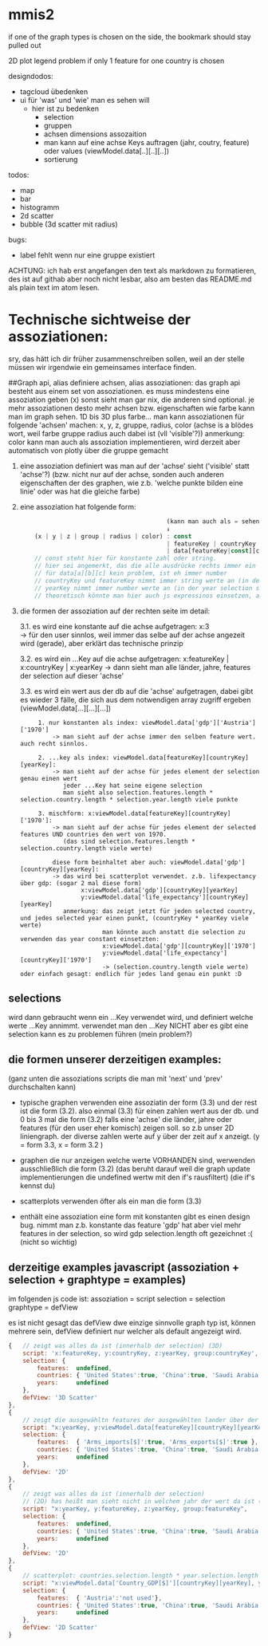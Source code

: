 # mmis2

if one of the graph types is chosen on the side, the bookmark should stay pulled out

2D plot legend problem if only 1 feature for one country is chosen


designdodos:
- tagcloud übedenken
- ui für 'was' und 'wie' man es sehen will
    - hier ist zu bedenken
        - selection
        - gruppen
        - achsen dimensions assozaition
        - man kann auf eine achse Keys auftragen (jahr, coutry, feature) oder values (viewModel.data[..][..][..])
        - sortierung

todos:
- map
- bar
- histogramm
- 2d scatter
- bubble (3d scatter mit radius)


bugs:
- label fehlt wenn nur eine gruppe existiert


ACHTUNG: ich hab erst angefangen den text als markdown zu formatieren, des ist auf githab aber noch nicht lesbar,
also am besten das README.md als plain text im atom lesen.

# Technische sichtweise der assoziationen:
sry, das hätt ich dir früher zusammenschreiben sollen, weil an der stelle müssen wir
irgendwie ein gemeinsames interface finden.

##Graph api, alias definiere achsen, alias assoziationen:
das graph api besteht aus einem set von assoziationen.
es muss mindestens eine assoziation geben (x) sonst sieht man gar nix, die anderen sind optional.
je mehr assoziationen desto mehr achsen bzw. eigenschaften wie farbe kann man im graph sehen. 1D bis 3D plus farbe...
man kann assoziationen für folgende 'achsen' machen: x, y, z, gruppe, radius, color                 (achse is a blödes wort, weil farbe gruppe radius auch dabei ist (vll 'visible'?))
anmerkung: color kann man auch als assoziation implementieren,
           wird derzeit aber automatisch von plotly über die gruppe gemacht

1. eine assoziation definiert was man auf der 'achse' sieht                                         ('visible' statt 'achse'?)
   (bzw. nicht nur auf der achse, sonden auch anderen eigenschaften der des graphen,
    wie z.b. 'welche punkte bilden eine linie' oder was hat die gleiche farbe)

2. eine assoziation hat folgende form:  
    ```javascript
                                             (kann man auch als = sehen)
                                             ↓
        (x | y | z | group | radius | color) : const
                                             | featureKey | countryKey | yearKey
                                             | data[featureKey|const][countryKey|const][yearKey|const]
        // const steht hier für konstante zahl oder string.
        // hier sei angemerkt, das die alle ausdrücke rechts immer ein string, number, oder Date sein müssen, weil plotly nur diese typen akzeptiert.     
        // für data[a][b][c] kein problem, ist eh immer number    
        // countryKey und featureKey nimmt immer string werte an (in der selection sind immer strings)
        // yearKey nimmt immer number werte an (in der year selection sind immer numbers) (ja, das in ein Date zu konvertieren solten wir noch machen)
        // theoretisch könnte man hier auch js expressinos einsetzen, aber das sollten wir im ui weglassen (zu kompliziert)
    ```

3. die formen der assoziation auf der rechten seite im detail:

    3.1. es wird eine konstante auf die achse aufgetragen: x:3                                              
            -> für den user sinnlos, weil immer das selbe auf der achse angezeit wird (gerade), aber erklärt das technische prinzip

    3.2. es wird ein ...Key auf die achse aufgetragen: x:featureKey | x:countryKey | x:yearKey
            -> dann sieht man alle länder, jahre, features der selection auf dieser 'achse'

    3.3. es wird ein wert aus der db auf die 'achse' aufgetragen, dabei gibt es wieder 3 fälle,
            die sich aus dem notwendigen array zugriff ergeben (viewModel.data[...][...][...])

            1. nur konstanten als index: viewModel.data['gdp']['Austria']['1970']
                -> man sieht auf der achse immer den selben feature wert. auch recht sinnlos.

            2. ...key als index: viewModel.data[featureKey][countryKey][yearKey]:
                -> man sieht auf der achse für jedes element der selection genau einen wert
                   jeder ...Key hat seine eigene selection
                   man sieht also selection.features.length * selection.country.length * selection.year.length viele punkte

            3. mischform: x:viewModel.data[featureKey][countryKey]['1970']:
                -> man sieht auf der achse für jedes element der selected features UND countries den wert von 1970.
                   (das sind selection.features.length * selection.country.length viele werte)

                diese form beinhaltet aber auch: viewModel.data['gdp'][countryKey][yearKey]:
                -> das wird bei scatterplot verwendet. z.b. lifexpectancy über gdp: (sogar 2 mal diese form)
                        x:viewModel.data['gdp'][countryKey][yearKey]
                        y:viewModel.data['life_expectancy'][countryKey][yearKey]
                   anmerkung: das zeigt jetzt für jeden selected country, und jedes selected year einen punkt, (countryKey * yearKey viele werte)
                              man könnte auch anstatt die selection zu verwenden das year constant einsetzten:
                              x:viewModel.data['gdp'][countryKey]['1970']
                              y:viewModel.data['life_expectancy'][countryKey]['1970']
                              -> (selection.country.length viele werte) oder einfach gesagt: endlich für jedes land genau ein punkt :D

## selections
wird dann gebraucht wenn ein ...Key verwendet wird, und definiert welche werte ...Key annimmt.
verwendet man den ...Key NICHT aber es gibt eine selection kann es zu problemen führen (mein problem?)

## die formen unserer derzeitigen examples:
  (ganz unten die assoziations scripts die man mit 'next' und 'prev' durchschalten kann)

- typische graphen verwenden eine assoziatin der form (3.3) und der rest ist die form (3.2).
  also einmal (3.3) für einen zahlen wert aus der db.
  und 0 bis 3 mal die form (3.2) falls eine 'achse' die länder, jahre oder features (für den user eher komisch) zeigen soll.
  so z.b unser 2D liniengraph. der diverse zahlen werte auf y über der zeit auf x anzeigt. (y = form 3.3, x = form 3.2 )

- graphen die nur anzeigen welche werte VORHANDEN sind, werwenden ausschließlich die form (3.2)
  (das beruht darauf weil die graph update implementierungen die undefined wertw mit den if's rausfiltert) (die if's kennst du)

- scatterplots verwenden öfter als ein man die form (3.3)

- enthält eine assoziation eine form mit konstanten gibt es einen design bug.
  nimmt man z.b. konstante das feature 'gdp' hat aber viel mehr features in der selection,
  so wird gdp selection.length oft gezeichnet :( (nicht so wichtig)

## derzeitige examples javascript (assoziation + selection + graphtype = examples)
im folgenden js code ist:
   assoziation = script
   selection = selection
   graphtype = defView

es ist nicht gesagt das defView dwe einzige sinnvolle graph typ ist,
können mehrere sein, defView definiert nur welcher als default angezeigt wird.

```javascript
{   // zeigt was alles da ist (innerhalb der selection) (3D)
    script: 'x:featureKey, y:countryKey, z:yearKey, group:countryKey',
    selection: {
        features:  undefined,
        countries: { 'United States':true, 'China':true, 'Saudi Arabia':true, Austria:true, Aruba:true },
        years:     undefined
    },
    defView: '3D Scatter'
},
{
    // zeigt die ausgewähltn features der ausgewählten lander über der zeit
    script: "x:yearKey, y:viewModel.data[featureKey][countryKey][yearKey], group:countryKey + '-' + featureKey",
    selection: {
        features:  { 'Arms_imports[$]':true, 'Arms_exports[$]':true },
        countries: { 'United States':true, 'China':true, 'Saudi Arabia':true },
        years:     undefined
    },
    defView: '2D'
},
{
    // zeigt was alles da ist (innerhalb der selection)
    // (2D) has heißt man sieht nicht in welchem jahr der wert da ist (z hat ja immer den gleichen wert, und wir deshalb immer an die selbe stelle gezeichnet)
    script: "x:yearKey, y:featureKey, z:yearKey, group:featureKey",
    selection: {
        features:  undefined,
        countries: { 'United States':true, 'China':true, 'Saudi Arabia':true },
        years:     undefined
    },
    defView: '2D'
},
{
    // scatterplot: countries.selection.length * year.selection.length viele punkte
    script: "x:viewModel.data['Country_GDP[$]'][countryKey][yearKey], y:viewModel.data['Suicides[#]'][countryKey][yearKey], group:countryKey",
    selection: {
        features:  { 'Austria':'not used'},
        countries: { 'United States':true, 'China':true, 'Saudi Arabia':true },
        years:     undefined
    },
    defView: '2D Scatter'
}
```
